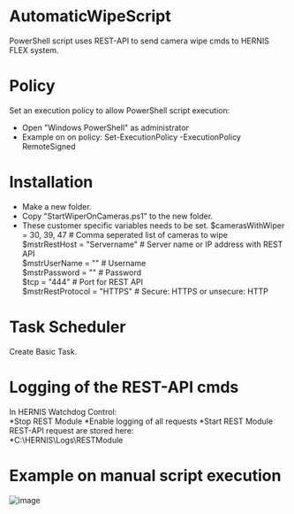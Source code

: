 # AutomaticWipeScript
PowerShell script uses REST-API to send camera wipe cmds to HERNIS FLEX system.
# Policy
Set an execution policy to allow PowerShell script execution:<br>
* Open "Windows PowerShell" as administrator<br>
* Example on on policy: Set-ExecutionPolicy -ExecutionPolicy RemoteSigned
# Installation
* Make a new folder.<br>
* Copy "StartWiperOnCameras.ps1" to the new folder.
* These customer specific variables needs to be set.
$camerasWithWiper = 30, 39, 47      # Comma seperated list of cameras to wipe<br>
$mstrRestHost     = "Servername"    # Server name or IP address with REST API<br>
$mstrUserName     = ""              # Username<br>
$mstrPassword     = ""              # Password<br>
$tcp              = "444"           # Port for REST API<br>
$mstrRestProtocol = "HTTPS"         # Secure: HTTPS or unsecure: HTTP<br>
# Task Scheduler
Create Basic Task.
# Logging of the REST-API cmds
In HERNIS Watchdog Control:<br>
*Stop REST Module
*Enable logging of all requests
*Start REST Module
REST-API request are stored here:<br>
*C:\HERNIS\Logs\RESTModule
# Example on manual script execution
![image](https://github.com/LeifKlemetsen-eaton/AutomaticWipeScript/assets/115617622/4e44f05e-877f-4f72-902e-e949d43b7f56)
